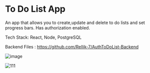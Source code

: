 # To Do List App

An app that allows you to create,update and delete to do lists and set progress bars. Has authorization enabled.

Tech Stack: React, Node, PostgreSQL

Backend Files : https://github.com/Rellik-7/AuthToDoList-Backend

![image](https://github.com/Rellik-7/AuthToDoList-frontend/assets/75270052/50d102dc-984d-43c0-9ac0-95d679fd7a5f)

![111](https://github.com/Rellik-7/AuthToDoList-frontend/assets/75270052/01df887b-34b6-49a1-89b1-b38586911730)

